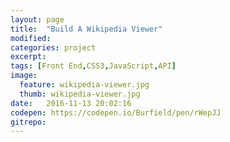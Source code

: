 ```yaml
---
layout: page
title:  "Build A Wikipedia Viewer"
modified:
categories: project
excerpt:
tags: [Front End,CSS3,JavaScript,API]
image: 
  feature: wikipedia-viewer.jpg
  thumb: wikipedia-viewer.jpg
date:   2016-11-13 20:02:16
codepen: https://codepen.io/Burfield/pen/rWepJJ
gitrepo: 
---
```


